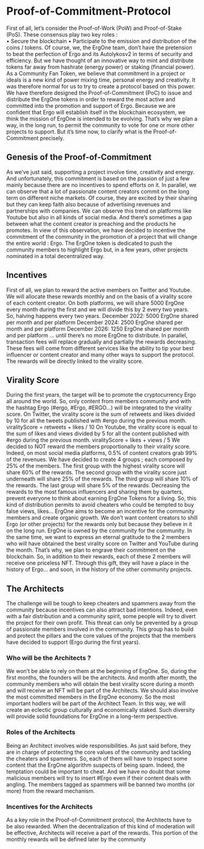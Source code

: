# Proof-of-Commitment-Protocol

First of all, let’s consider the Proof-of-Work (PoW) and Proof-of-Stake (PoS). These consensus play
two key roles :</br>
• Secure the blockchain
• Participate to the emission and distribution of the coins / tokens.
Of course, we, the ErgOne team, don’t have the pretension to beat the perfection of Ergo and its
Autolykosv2 in terms of security and efficiency. But we have thought of an innovative way to mint
and distribute tokens far away from hashrate (energy power) or staking (financial power).
As a Community Fan Token, we believe that commitment in a project or ideals is a new kind of
power mixing time, personal energy and creativity. It was therefore normal for us to try to create a
protocol based on this power.
We have therefore designed the Proof-of-Commitment (PoC) to issue and distribute the ErgOne
tokens in order to reward the most active and committed into the promotion and support of Ergo.
Because we are confident that Ergo will establish itself in the blockchain ecosystem, we think the
mission of ErgOne is intended to be evolving. That’s why we plan a way, in the long run, to permit
the community to vote for one or more other projects to support.
But it’s time now, to clarify what is the Proof-of-Commitment precisely.

## Genesis of the Proof-of-Commitment
As we’ve just said, supporting a project involve time, creativity and energy. And unfortunately, this
commitment is based on the passion of just a few mainly because there are no incentives to spend
efforts on it.
In parallel, we can observe that a lot of passionate content creators commit on the long term on
different niche markets. Of course, they are excited by their sharing but they can keep faith also
because of advertising revenues and partnerships with companies. We can observe this trend on
platforms like Youtube but also in all kinds of social media. And there’s sometimes a gap between
what the content creator is preaching and the products he promotes.
In view of this observation, we have decided to incentive the commitment of the community in the
promotion of a project that will change the entire world : Ergo.
The ErgOne token is dedicated to push the community members to highlight Ergo but, in a few
years, other projects nominated in a total decentralized way.

## Incentives
First of all, we plan to reward the active members on Twitter and Youtube. We will allocate these
rewards monthly and on the basis of a virality score of each content creator.
On both platforms, we will share 5000 ErgOne every month during the first and we will divide this
by 2 every two years. So, halving happens every two years.
December 2022: 5000 ErgOne shared per month and per platform
December 2024: 2500 ErgOne shared per month and per platform
December 2026: 1250 ErgOne shared per month and per platform
…
until there’s no more ErgOne to distribute.
In parallel, transaction fees will replace gradually and partially the rewards decreasing. These fees
will come from different services like the ability to tip your best influencer or content creator and
many other ways to support the protocol.
The rewards will be directly linked to the virality score.

## Virality Score
During the first years, the target will be to promote the cryptocurrency Ergo all around the world.
So, only content from members community and with the hashtag Ergo (#ergo, #Ergo, #ERGO…)
will be integrated to the virality score.
On Twitter, the virality score is the sum of retweets and likes divided by 10 for all the tweets
published with #ergo during the previous month.
viralityScore = retweets + likes / 10
On Youtube, the virality score is equal to the sum of likes and views divided by 5 for all the content
published with #ergo during the previous month.
viralityScore = likes + views / 5
We decided to NOT reward the members proportionally to their virality score. Indeed, on most
social media platforms, 0.5% of content creators grab 99% of the revenues.
We have decided to create 4 groups ; each composed by 25% of the members.
The first group with the highest virality score will share 60% of the rewards.
The second group with the virality score just underneath will share 25% of the rewards.
The third group will share 10% of the rewards.
The last group will share 5% of the rewards.
Decreasing the rewards to the most famous influencers and sharing them by quarters, prevent
everyone to think about earning ErgOne Tokens for a living. So, this kind of distribution permits to
avoid cheaters who could be tempted to buy false views, likes… ErgOne aims to become an
incentive for the community members and create organic growth.
We don’t want content creators to shill Ergo (or other projects) for the rewards only but because
they believe in it on the long run. ErgOne is owned by the community for the community.
In the same time, we want to express an eternal gratitude to the 2 members who will have obtained
the best virality score on Twitter and YouTube during the month. That’s why, we plan to engrave
their commitment on the blockchain. So, in addition to their rewards, each of these 2 members will
receive one priceless NFT. Through this gift, they will have a place in the history of Ergo… and
soon, in the history of the other community projects.

## The Architects
The challenge will be tough to keep cheaters and spammers away from the community because
incentives can also attract bad intentions.
Indeed, even with a fair distribution and a community spirit, some people will try to divert the
project for their own profit.
This threat can only be prevented by a group of passionate members involved in the community.
This group has to build and protect the pillars and the core values of the projects that the members
have decided to support (Ergo during the first years).
### Who will be the Architects ?
We won’t be able to rely on them at the beginning of ErgOne. So, during the first months, the
founders will be the architects.
And month after month, the community members who will obtain the best virality score during a
month and will receive an NFT will be part of the Architects.
We should also involve the most committed members in the ErgOne economy. So the most
important hodlers will be part of the Architect Team.
In this way, we will create an eclectic group culturally and economically staked. Such diversity will
provide solid foundations for ErgOne in a long-term perspective.
### Roles of the Architects
Being an Architect involves wide responsibilities. As just said before, they are in charge of
protecting the core values of the community and tackling the cheaters and spammers.
So, each of them will have to inspect some content that the ErgOne algorithm suspects of being
spam.
Indeed, the temptation could be important to cheat. And we have no doubt that some malicious
members will try to insert #Ergo even if their content deals with angling.
The members tagged as spammers will be banned two months (or more) from the reward
mechanism.
### Incentives for the Architects
As a key role in the Proof-of-Commitment protocol, the Architects have to be also rewarded. When
the decentralization of this kind of moderation will be effective, Architects will receive a part of the
rewards.
This portion of the monthly rewards will be defined later by the community
